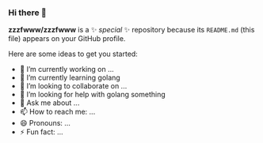 ### Hi there 👋


**zzzfwww/zzzfwww** is a ✨ _special_ ✨ repository because its `README.md` (this file) appears on your GitHub profile.

Here are some ideas to get you started:

- 🔭 I’m currently working on ...
- 🌱 I’m currently learning golang
- 👯 I’m looking to collaborate on ...
- 🤔 I’m looking for help with golang something
- 💬 Ask me about ...
- 📫 How to reach me: ...
- 😄 Pronouns: ...
- ⚡ Fun fact: ...

